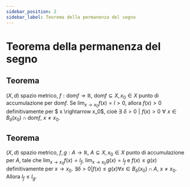 ```yaml
---
sidebar_position: 2
sidebar_label: Teorema della permanenza del segno
---
```


# Teorema della permanenza del segno

## Teorema
$(X,d)$ spazio metrico, $f: \text{dom} f \rightarrow\mathbb{R}$, $\text{dom} f \subseteq X, x_0 \in X$ punto di accumulazione per $\text{dom} f$.
Se $\lim_{x \rightarrow x_0} f(x) = l >0$, allora $f(x)>0$ definitivamente per $ x \rightarrow x_0$, cioè $\exists \,\, \delta >0 \,\, |\,\, f(x)>0 \,\, \forall \,\, x \in B_\delta (x_0)\cap \text{dom} f$, $x \neq x_0$. 

## Teorema
$(X,d)$ spazio metrico, $f,g: A \rightarrow\mathbb{R}$, $A \subseteq X, x_0 \in X$ 
punto di accumulazione per $A$, tale che $\lim_{x \rightarrow x_0} f(x) =l_f$, 
$\lim_{x \rightarrow x_0} g(x)=l_f$ e $f(x)\leq g(x)$ definitivamente per $x \rightarrow x_0$. 
$\exists \delta > 0 | f(x) \leq g(x) \forall x \in B_\delta (x_0) \cap A$, $x \neq x_0$. Allora $l_f \leq l_g$.
